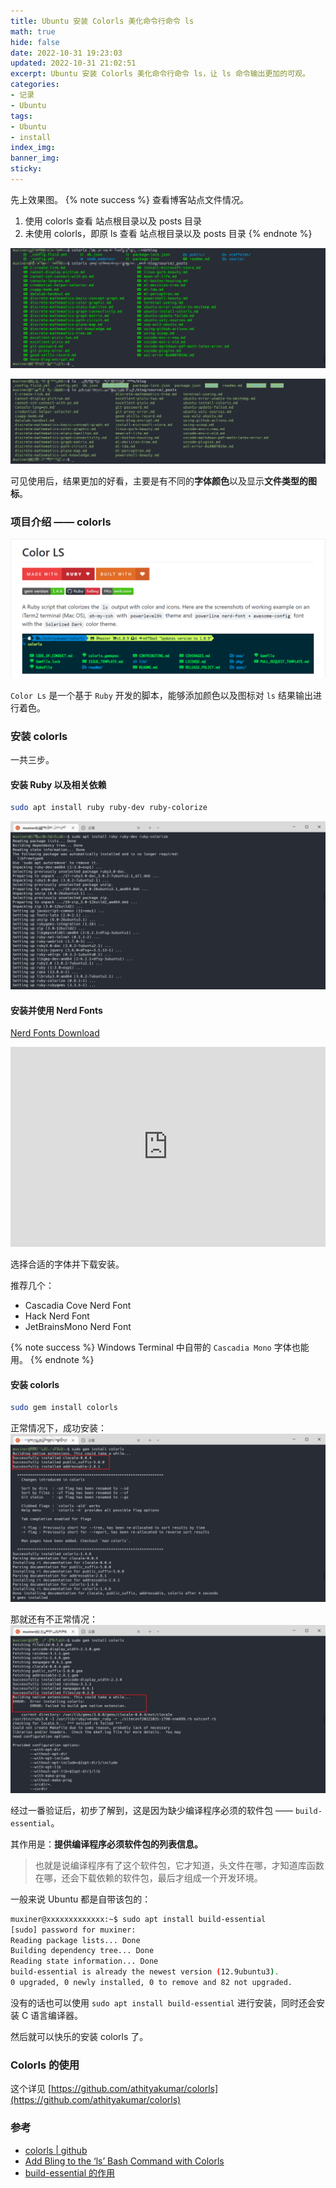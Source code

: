 ```yaml
---
title: Ubuntu 安装 Colorls 美化命令行命令 ls
math: true
hide: false
date: 2022-10-31 19:23:03
updated: 2022-10-31 21:02:51
excerpt: Ubuntu 安装 Colorls 美化命令行命令 ls，让 ls 命令输出更加的可观。
categories: 
- 记录
- Ubuntu
tags:
- Ubuntu
- install
index_img:
banner_img:
sticky:
---
```


先上效果图。
{% note success %}
查看博客站点文件情况。
1. 使用 colorls 查看 站点根目录以及 posts 目录
2. 未使用 colorls，即原 ls 查看 站点根目录以及 posts 目录
{% endnote %}

![使用 colorls 的效果](https://raw.githubusercontent.com/Muxiner/BlogImages/main/posts/20221031210934-use-colorls.png)

![没有使用 colorls 的效果](https://raw.githubusercontent.com/Muxiner/BlogImages/main/posts/20221031211106-not-colorls.png)

可见使用后，结果更加的好看，主要是有不同的**字体颜色**以及显示**文件类型的图标**。

### 项目介绍 —— colorls

![](https://raw.githubusercontent.com/Muxiner/BlogImages/main/posts/20221031211723-Color-Ls-github.png)

`Color Ls` 是一个基于 `Ruby` 开发的脚本，能够添加颜色以及图标对 `ls` 结果输出进行着色。

### 安装 colorls

一共三步。

#### 安装 Ruby 以及相关依赖

```bash
sudo apt install ruby ruby-dev ruby-colorize
```
![](https://raw.githubusercontent.com/Muxiner/BlogImages/main/posts/20221031212518-install-ruby.png)

#### 安装并使用 Nerd Fonts

[Nerd Fonts Download](https://www.nerdfonts.com/font-downloads)
<iframe src="https://www.nerdfonts.com/font-downloads" width="100%" height="320" name="topFrame" scrolling="yes"  noresize="noresize" frameborder="0" id="topFrame"></iframe>

选择合适的字体并下载安装。

推荐几个：
+ Cascadia Cove Nerd Font
+ Hack Nerd Font
+ JetBrainsMono Nerd Font

{% note success %}
Windows Terminal 中自带的 `Cascadia Mono` 字体也能用。
{% endnote %}

#### 安装 colorls

```bash
sudo gem install colorls
```
正常情况下，成功安装：
![](https://raw.githubusercontent.com/Muxiner/BlogImages/main/posts/20221031213155-install-colorls-success.png)

那就还有不正常情况：
![](https://raw.githubusercontent.com/Muxiner/BlogImages/main/posts/20221031213856-install-colorls-error.png)

经过一番验证后，初步了解到，这是因为缺少编译程序必须的软件包 —— `build-essential`。

其作用是：**提供编译程序必须软件包的列表信息。**
> 也就是说编译程序有了这个软件包，它才知道，头文件在哪，才知道库函数在哪，还会下载依赖的软件包，最后才组成一个开发环境。

一般来说 Ubuntu 都是自带该包的：
```bash
muxiner@xxxxxxxxxxxxx:~$ sudo apt install build-essential
[sudo] password for muxiner:
Reading package lists... Done
Building dependency tree... Done
Reading state information... Done
build-essential is already the newest version (12.9ubuntu3).
0 upgraded, 0 newly installed, 0 to remove and 82 not upgraded.
```

没有的话也可以使用 `sudo apt install build-essential` 进行安装，同时还会安装 C 语言编译器。

然后就可以快乐的安装 colorls 了。

### Colorls 的使用

这个详见 [https://github.com/athityakumar/colorls](https://github.com/athityakumar/colorls)

### 参考
+ [colorls | github](https://github.com/athityakumar/colorls)
+ [Add Bling to the ‘ls’ Bash Command with Colorls](https://www.omgubuntu.co.uk/2017/07/add-bling-ls-bash-command-colorls)
+ [build-essential 的作用](https://www.cnblogs.com/bing-yu12/p/6384447.html)

